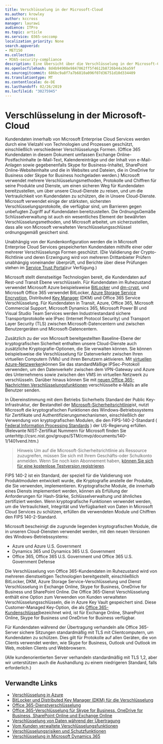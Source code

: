 ```yaml
---
title: Verschlüsselung in der Microsoft-Cloud
ms.author: krowley
author: kccross
manager: laurawi
audience: ITPro
ms.topic: article
ms.service: O365-seccomp
localization_priority: None
search.appverid:
- MET150
ms.collection:
- M365-security-compliance
description: Eine Übersicht über die Verschlüsselung in der Microsoft-Cloud.
ms.openlocfilehash: 8d4b94908e9847062ff5f4612b8726b44a36a59f
ms.sourcegitcommit: 686bc9a8f7a7b6810a096f07d36751d10d334409
ms.translationtype: MT
ms.contentlocale: de-DE
ms.lasthandoff: 02/26/2019
ms.locfileid: "30275945"
---
```

# <a name="encryption-in-the-microsoft-cloud"></a>Verschlüsselung in der Microsoft-Cloud

Kundendaten innerhalb von Microsoft Enterprise Cloud Services werden durch eine Vielzahl von Technologien und Prozessen geschützt, einschließlich verschiedener Verschlüsselungs Formen. (Office 365 Kundendaten in diesem Dokument umfassen Exchange Online-Postfachinhalte (e-Mail-Text, Kalendereinträge und der Inhalt von e-Mail-Anlagen sowie gegebenenfalls Skype for Business-Inhalte), SharePoint Online-Websiteinhalte und die in Websites und Dateien, die in OneDrive for Business oder Skype for Business hochgeladen werden.) Microsoft verwendet mehrere Verschlüsselungsmethoden, Protokolle und Chiffren für seine Produkte und Dienste, um einen sicheren Weg für Kundendaten bereitzustellen, um über unsere Cloud-Dienste zu reisen, und um die Vertraulichkeit von Kundendaten zu schützen, die in Unsere Cloud-Dienste. Microsoft verwendet einige der stärksten, sichersten Verschlüsselungsprotokolle, die verfügbar sind, um Barrieren gegen unbefugten Zugriff auf Kundendaten bereitzustellen. Die OrdnungsGemäße Schlüsselverwaltung ist auch ein wesentliches Element der bewährten Verschlüsselungsmethoden, und Microsoft arbeitet, um sicherzustellen, dass alle von Microsoft verwalteten Verschlüsselungsschlüssel ordnungsgemäß gesichert sind.

Unabhängig von der Kundenkonfiguration werden die in Microsoft Enterprise Cloud Services gespeicherten Kundendaten mithilfe einer oder mehrerer Verschlüsselungs Formen geschützt. (Die Validierung der Crypto-Richtlinie und deren Erzwingung wird von mehreren Drittanbieter Prüfern unabhängig voneinander überprüft, und Berichte über diese Prüfungen stehen im [Service Trust Portal](https://aka.ms/stp)zur Verfügung.)

Microsoft stellt dienstseitige Technologien bereit, die Kundendaten auf Rest-und Transit Ebene verschlüsseln. Für Kundendaten im Ruhezustand verwendet Microsoft Azure beispielsweise [BitLocker](https://docs.microsoft.com/windows/device-security/bitlocker/bitlocker-overview) und [dm-crypt](https://en.wikipedia.org/wiki/Dm-crypt), und Microsoft Office 365 verwendet BitLocker, [Azure Storage Service Encryption](https://azure.microsoft.com/documentation/articles/storage-service-encryption/), Distributed [Key Manager](https://support.office.com/article/989ba10c-f73f-4efb-ad1b-af3322e5f376) (DKM) und Office 365 Service Verschlüsselung. Für Kundendaten in Transit, Azure, Office 365, Microsoft Commercial Support, Microsoft Dynamics 365, Microsoft Power BI und Visual Studio Team Services werden Industriestandard sichere Transportprotokolle wie IPsec (Internet Protocol Security) und Transport Layer Security (TLS) zwischen Microsoft-Datencentern und zwischen Benutzergeräten und Microsoft-Datencentern.

Zusätzlich zu der von Microsoft bereitgestellten Baseline-Ebene der kryptografischen Sicherheit enthalten unsere Cloud-Dienste auch zusätzliche Kryptografie-Optionen, die Sie verwalten können. Sie können beispielsweise die Verschlüsselung für Datenverkehr zwischen Ihren virtuellen Computern (VMs) und ihren Benutzern aktivieren. Mit [virtuellen Azure-Netzwerken](https://azure.microsoft.com/services/virtual-network/)können Sie das standardMäßige IPSec-Protokoll verwenden, um den Datenverkehr zwischen dem VPN-Gateway und Azure des Unternehmens sowie zwischen den VMS im virtuellen Netzwerk zu verschlüsseln. Darüber hinaus können Sie mit [neuen Office 365-Nachrichten Verschlüsselungsfunktionen](set-up-new-message-encryption-capabilities.md) verschlüsselte e-Mails an alle Benutzer senden.

In Übereinstimmung mit dem Betriebs Sicherheits Standard der Public Key-Infrastruktur, der Bestandteil der [Microsoft-Sicherheitsrichtlinie](https://servicetrust.microsoft.com/ViewPage/TrustDocuments?command=Download&downloadType=Document&downloadId=5868ecc8-50b7-4f91-b43f-640e2b99e86e&docTab=6d000410-c9e9-11e7-9a91-892aae8839ad_FAQ%20and%20White%20Papers)ist, nutzt Microsoft die kryptografischen Funktionen des Windows-Betriebssystems für Zertifikate und Authentifizierungsmechanismen, einschließlich der Verwendung von kryptografischen Modulen, die den FIPS-140-2-Standard ( [Federal Information Processing Standards](http://csrc.nist.gov/publications/PubsFIPS.html) ) der US-Regierung erfüllen. (Relevante NIST-Zertifikat Nummern für Microsoft finden Sie unterhttp://csrc.nist.gov/groups/STM/cmvp/documents/140-1/1401vend.htm.)

> Hinweis Um auf die Microsoft-Sicherheitsrichtlinie als Ressource zuzugreifen, müssen Sie sich mit Ihrem Geschäfts-oder Schulkonto anmelden. Wenn Sie noch kein Abonnement haben, [können Sie sich für eine ﻿kostenlose Testversion registrieren](https://servicetrust.microsoft.com/Home/TrialSubscriptions).

FIPS 140-2 ist ein Standard, der speziell für die Validierung von Produktmodulen entwickelt wurde, die Kryptografie anstelle der Produkte, die Sie verwenden, implementieren. Kryptografische Module, die innerhalb eines Diensts implementiert werden, können als Erfüllung der Anforderungen für Hash-Stärke, Schlüsselverwaltung und ähnliches zertifiziert werden. Wenn kryptografische Funktionen verwendet werden, um die Vertraulichkeit, Integrität und Verfügbarkeit von Daten in Microsoft Cloud Services zu schützen, erfüllen die verwendeten Module und Chiffren den FIPS 140-2-Standard.

Microsoft bescheinigt die zugrunde liegenden kryptografischen Module, die in unseren Cloud-Diensten verwendet werden, mit den neuen Versionen des Windows-Betriebssystems:
- Azure und Azure U.S. Government
- Dynamics 365 und Dynamics 365 U.S. Government
- Office 365, Office 365 U.S. Government und Office 365 U.S. Government Defense

Die Verschlüsselung von Office 365-Kundendaten im Ruhezustand wird von mehreren dienstseitigen Technologien bereitgestellt, einschließlich BitLocker, DKM, Azure Storage Service-Verschlüsselung und Dienst Verschlüsselung in Exchange Online, Skype for Business, OneDrive for Business und SharePoint Online. Die Office 365-Dienst Verschlüsselung enthält eine Option zum Verwenden von Kunden verwalteten Verschlüsselungsschlüsseln, die in Azure Key Vault gespeichert sind. Diese Customer-Managed Key-Option, die als [Office 365-Kundenschlüssel](https://support.office.com/article/f2cd475a-e592-46cf-80a3-1bfb0fa17697)bezeichnet wird, ist für Exchange Online, SharePoint Online, Skype for Business und OneDrive for Business verfügbar.

Für Kundendaten während der Übertragung verhandeln alle Office 365-Server sichere Sitzungen standardmäßig mit TLS mit Clientcomputern, um Kundendaten zu schützen.  Dies gilt für Protokolle auf allen Geräten, die von Clients verwendet werden, wie Skype for Business, Outlook und Outlook im Web, mobilen Clients und Webbrowsern.

(Alle kundenorientierten Server verhandeln standardmäßig mit TLS 1,2, aber wir unterstützen auch die Aushandlung zu einem niedrigeren Standard, falls erforderlich.)

## <a name="related-links"></a>Verwandte Links

- [Verschlüsselung in Azure](office-365-azure-encryption.md)
- [BitLocker und Distributed Key Manager (DKM) für die Verschlüsselung](office-365-bitlocker-and-distributed-key-manager-for-encryption.md)
- [Office 365-Dienstverschlüsselung](office-365-service-encryption.md)
- [Office 365-Verschlüsselung für Skype for Business, OneDrive for Business, SharePoint Online und Exchange Online](office-365-encryption-for-skype-onedrive-sharepoint-and-exchange.md)
- [Verschlüsselung von Daten während der Übertragung](office-365-encryption-for-data-in-transit.md)
- [Vom Kunden verwaltete Verschlüsselungsfunktionen](office-365-customer-managed-encryption-features.md)
- [Verschlüsselungsrisiken und Schutzfunktionen](office-365-encryption-risks-and-protections.md)
- [Verschlüsselung in Microsoft Dynamics 365](office-365-encryption-in-microsoft-dynamics-365.md)